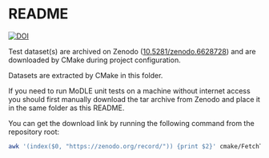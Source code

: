 <!--
Copyright (C) 2022 Roberto Rossini <roberros@uio.no>

SPDX-License-Identifier: MIT
-->

# README

[![DOI](https://zenodo.org/badge/DOI/10.5281/zenodo.6628728.svg)](https://doi.org/10.5281/zenodo.6628728)

Test dataset(s) are archived on Zenodo ([10.5281/zenodo.6628728](https://zenodo.org/record/6628728)) and are downloaded by CMake during project configuration.

Datasets are extracted by CMake in this folder.

If you need to run MoDLE unit tests on a machine without internet access you should first manually download the tar archive from Zenodo and place it in the same folder as this README.

You can get the download link by running the following command from the repository root:

```bash
awk '(index($0, "https://zenodo.org/record/")) {print $2}' cmake/FetchTestDataset.cmake
```
